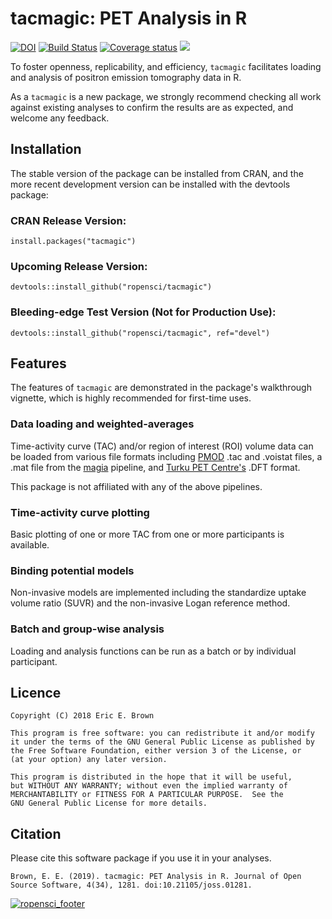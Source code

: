 # tacmagic: PET Analysis in R


[![DOI](https://zenodo.org/badge/131427691.svg)](https://zenodo.org/badge/latestdoi/131427691) [![Build Status](https://travis-ci.org/ropensci/tacmagic.svg?branch=master)](https://travis-ci.org/ropensci/tacmagic) [![Coverage status](https://codecov.io/gh/ropensci/tacmagic/branch/master/graph/badge.svg)](https://codecov.io/github/ropensci/tacmagic?branch=master) [![](https://badges.ropensci.org/280_status.svg)](https://github.com/ropensci/software-review/issues/280)


To foster openness, replicability, and efficiency, `tacmagic` facilitates loading and analysis of positron emission tomography data in R.

As a `tacmagic` is a new package, we strongly recommend checking all work against existing analyses to confirm the results are as expected, and welcome any feedback.

## Installation

The stable version of the package can be installed from CRAN, and the more recent development version can be installed with the devtools package:

### CRAN Release Version:

`install.packages("tacmagic")`

### Upcoming Release Version:

`devtools::install_github("ropensci/tacmagic")`

### Bleeding-edge Test Version (Not for Production Use):

`devtools::install_github("ropensci/tacmagic", ref="devel")`

## Features

The features of `tacmagic` are demonstrated in the package's walkthrough vignette, which is highly recommended for first-time uses.

### Data loading and weighted-averages

Time-activity curve (TAC) and/or region of interest (ROI) volume data can be loaded from various file formats including [PMOD](https://www.pmod.com/web/) .tac and .voistat files, a .mat file from the [magia](http://aivo.utu.fi/magia/) pipeline, and [Turku PET Centre's](http://turkupetcentre.fi) .DFT format. 

This package is not affiliated with any of the above pipelines.

### Time-activity curve plotting

Basic plotting of one or more TAC from one or more participants is available.

### Binding potential models

Non-invasive models are implemented including the standardize uptake volume ratio (SUVR) and the non-invasive Logan reference method.

### Batch and group-wise analysis

Loading and analysis functions can be run as a batch or by individual participant.

## Licence

    Copyright (C) 2018 Eric E. Brown

    This program is free software: you can redistribute it and/or modify
    it under the terms of the GNU General Public License as published by
    the Free Software Foundation, either version 3 of the License, or
    (at your option) any later version.

    This program is distributed in the hope that it will be useful,
    but WITHOUT ANY WARRANTY; without even the implied warranty of
    MERCHANTABILITY or FITNESS FOR A PARTICULAR PURPOSE.  See the
    GNU General Public License for more details.

## Citation

Please cite this software package if you use it in your analyses. 

`Brown, E. E. (2019). tacmagic: PET Analysis in R. Journal of Open Source Software, 4(34), 1281. doi:10.21105/joss.01281.`

[![ropensci_footer](https://ropensci.org/public_images/ropensci_footer.png)](https://ropensci.org)
